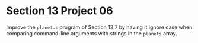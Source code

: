 # Section 13 Project 06

Improve the `planet.c` program of Section 13.7 by having it ignore case when comparing command-line arguments with strings in the `planets` array.

